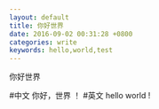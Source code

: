 ```yaml
---
layout: default
title: 你好世界
date: 2016-09-02 00:31:28 +0800
categories: write
keywords: hello,world,test
---
```

你好世界


#中文
你好，世界 ！
#英文
hello world !